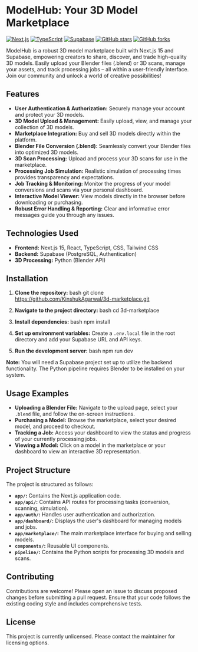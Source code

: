 # ModelHub: Your 3D Model Marketplace

[![Next.js](https://img.shields.io/badge/Next.js-White?style=for-the-badge&logo=Next.js&logoColor=black)](https://nextjs.org/)
[![TypeScript](https://img.shields.io/badge/TypeScript-007ACC?style=for-the-badge&logo=typescript&logoColor=white)](https://www.typescriptlang.org/)
[![Supabase](https://img.shields.io/badge/Supabase-4696E8?style=for-the-badge&logo=supabase&logoColor=white)](https://supabase.com/)
[![GitHub stars](https://img.shields.io/github/stars/KinshukAgarwal/3d-marketplace?style=social)](https://github.com/KinshukAgarwal/3d-marketplace/stargazers)
[![GitHub forks](https://img.shields.io/github/forks/KinshukAgarwal/3d-marketplace?style=social)](https://github.com/KinshukAgarwal/3d-marketplace/network)

ModelHub is a robust 3D model marketplace built with Next.js 15 and Supabase, empowering creators to share, discover, and trade high-quality 3D models.  Easily upload your Blender files (.blend) or 3D scans, manage your assets, and track processing jobs – all within a user-friendly interface.  Join our community and unlock a world of creative possibilities!

## Features

* **User Authentication & Authorization:** Securely manage your account and protect your 3D models.
* **3D Model Upload & Management:** Easily upload, view, and manage your collection of 3D models.
* **Marketplace Integration:** Buy and sell 3D models directly within the platform.
* **Blender File Conversion (.blend):** Seamlessly convert your Blender files into optimized 3D models.
* **3D Scan Processing:**  Upload and process your 3D scans for use in the marketplace.
* **Processing Job Simulation:**  Realistic simulation of processing times provides transparency and expectations.
* **Job Tracking & Monitoring:** Monitor the progress of your model conversions and scans via your personal dashboard.
* **Interactive Model Viewer:** View models directly in the browser before downloading or purchasing.
* **Robust Error Handling & Reporting:** Clear and informative error messages guide you through any issues.

## Technologies Used

* **Frontend:** Next.js 15, React, TypeScript, CSS, Tailwind CSS
* **Backend:** Supabase (PostgreSQL, Authentication)
* **3D Processing:** Python (Blender API)

## Installation

1. **Clone the repository:**
   bash
   git clone https://github.com/KinshukAgarwal/3d-marketplace.git
   
2. **Navigate to the project directory:**
   bash
   cd 3d-marketplace
   
3. **Install dependencies:**
   bash
   npm install
   
4. **Set up environment variables:** Create a `.env.local` file in the root directory and add your Supabase URL and API keys.
5. **Run the development server:**
   bash
   npm run dev
   

**Note:** You will need a Supabase project set up to utilize the backend functionality. The Python pipeline requires Blender to be installed on your system.

## Usage Examples

* **Uploading a Blender File:** Navigate to the upload page, select your `.blend` file, and follow the on-screen instructions.
* **Purchasing a Model:** Browse the marketplace, select your desired model, and proceed to checkout.
* **Tracking a Job:** Access your dashboard to view the status and progress of your currently processing jobs.
* **Viewing a Model:** Click on a model in the marketplace or your dashboard to view an interactive 3D representation.

## Project Structure

The project is structured as follows:

* **`app/`:** Contains the Next.js application code.
* **`app/api/`:** Contains API routes for processing tasks (conversion, scanning, simulation).
* **`app/auth/`:** Handles user authentication and authorization.
* **`app/dashboard/`:** Displays the user's dashboard for managing models and jobs.
* **`app/marketplace/`:** The main marketplace interface for buying and selling models.
* **`components/`:** Reusable UI components.
* **`pipeline/`:** Contains the Python scripts for processing 3D models and scans.

## Contributing

Contributions are welcome! Please open an issue to discuss proposed changes before submitting a pull request. Ensure that your code follows the existing coding style and includes comprehensive tests.

## License

This project is currently unlicensed.  Please contact the maintainer for licensing options.
